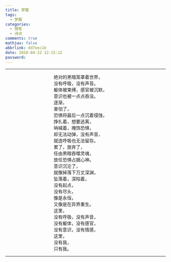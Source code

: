 ```yaml
---
title: 梦魇
tags:
  - 梦魇
categories:
  - 随笔
  - 诗词
comments: true
mathjax: false
abbrlink: dd7eec1b
date: 2018-04-22 12:15:12
password:
---
```


---
<div style="margin: 0 auto; width:200px;">
    <div>绝对的黑暗笼罩着世界，</div>
    <div>没有呼吸，没有声音。</div>
    <div>躯体被束缚，感官被沉默，</div>
    <div>意识也被一点点吞没。</div>
    <div>逐渐，</div>
    <div>害怕了，</div>
    <div>恐惧将最后一点沉着侵蚀，</div>
    <div>挣扎着，想要逃离，</div>
    <div>呐喊着，掩饰恐惧，</div>
    <div>却无法动弹，没有声音，</div>
    <div>就连呼吸也无法留存。</div>
    <div>累了，放弃了，</div>
    <div>任由黑暗吞噬灵魂，</div>
    <div>放任恐惧占据心神。</div>
    <div>意识沉沦了，</div>
    <div>就像掉落下万丈深渊，</div>
    <div>坠落着，深陷着，</div>
    <div>没有起点，</div>
    <div>没有尽头，</div>
    <div>像是永恒，</div>
    <div>又像是在异界重生。</div>
    <div>这里，</div>
    <div>没有呼吸，没有声音，</div>
    <div>没有躯体，没有感官，</div>
    <div>没有意识，没有情感，</div>
    <div>这里，</div>
    <div>没有我，</div>
    <div>只有我。</div>
</div>

---
